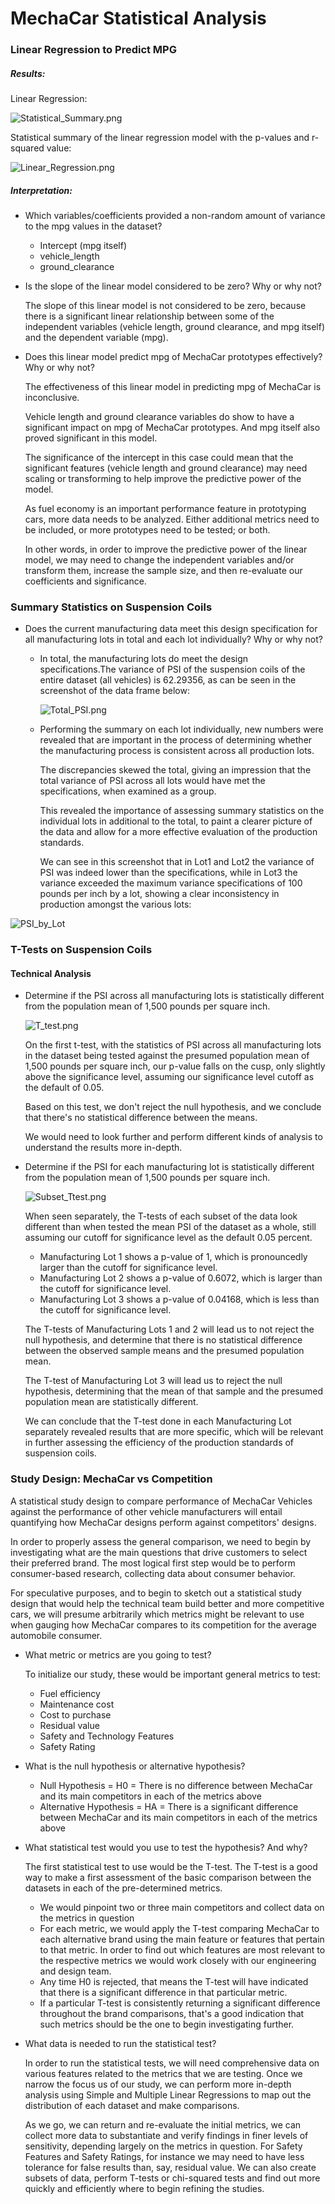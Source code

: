 # MechaCar Statistical Analysis

### Linear Regression to Predict MPG

##### Results:

Linear Regression:


![Statistical_Summary.png](Statistical_Summary.png)



Statistical summary of the linear regression model with the  p-values and r-squared value:



![Linear_Regression.png](Linear_Regression.png)



##### Interpretation:

- Which variables/coefficients provided a non-random amount of variance to the mpg values in the dataset?

  - Intercept (mpg itself)
  - vehicle_length
  - ground_clearance

- Is the slope of the linear model considered to be zero? Why or why not?

  The slope of this linear model is not considered to be zero, because there is a significant linear relationship between some of the independent variables (vehicle length, ground clearance, and mpg itself) and the dependent variable (mpg). 

- Does this linear model predict mpg of MechaCar prototypes effectively? Why or why not?

  The effectiveness of this linear model in predicting mpg of MechaCar is inconclusive. 

  Vehicle length and ground clearance variables do show to have a significant impact on mpg of MechaCar prototypes. And mpg itself also proved significant in this model. 

  The significance of the intercept in this case could mean that the significant features (vehicle length and ground clearance) may need scaling or transforming to help improve the predictive power of the model. 

  As fuel economy is an important performance feature in prototyping cars, more data needs to be analyzed. Either additional metrics need to be included, or more prototypes need to be tested; or both. 

  In other words, in order to improve the predictive power of the linear model, we may need to change the independent variables and/or transform them, increase the sample size, and then re-evaluate our coefficients and significance.

  

### Summary Statistics on Suspension Coils

- Does the current manufacturing data meet this design specification for all manufacturing lots in total and each lot individually? Why or why not?

  - In total, the manufacturing lots do meet the design specifications.The variance of PSI of the suspension coils of the entire dataset (all vehicles) is 62.29356, as can be seen in the screenshot of the data frame below:

    ![Total_PSI.png](Total_PSI.png)

    

  - Performing the summary on each lot individually, new numbers were revealed that are important in the process of determining whether the manufacturing process is consistent across all production lots.

    The discrepancies skewed the total, giving an impression that the total variance of PSI across all lots would have met the specifications, when examined as a group.

    This revealed the importance of assessing summary statistics on the individual lots in additional to the total, to paint a clearer picture of the data and allow for a more effective evaluation of the production standards.

    We can see in this screenshot that in Lot1 and Lot2 the variance of PSI was indeed lower than the specifications, while in Lot3 the variance exceeded the maximum variance specifications of 100 pounds per inch by a lot, showing a clear inconsistency in production amongst the various lots:

![PSI_by_Lot](PSI_by_Lot.png)



### T-Tests on Suspension Coils

#### Technical Analysis

- Determine if the PSI across all manufacturing lots is statistically different from the population mean of 1,500 pounds per square inch.

  ![T_test.png](T_test.png)

  On the first t-test, with the statistics of PSI across all manufacturing lots in the dataset being tested against the presumed population mean of 1,500 pounds per square inch, our p-value falls on the cusp, only slightly above the significance level, assuming our significance level cutoff as the default of 0.05.

  Based on this test, we don't reject the null hypothesis, and we conclude that there's no statistical difference between the means.

  We would need to look further and perform different kinds of analysis to understand the results more in-depth.

  

- Determine if the PSI for each manufacturing lot is statistically different from the population mean of 1,500 pounds per square inch.

  ![Subset_Ttest.png](Subset_Ttest.png)

  When seen separately, the T-tests of each subset of the data look different than when tested the mean PSI of the dataset as a whole, still assuming our cutoff for significance level as the default 0.05 percent. 

  - Manufacturing Lot 1 shows a p-value of 1, which is pronouncedly larger than the cutoff for significance level.
  - Manufacturing Lot 2 shows a p-value of 0.6072, which is larger than the cutoff for significance level.
  - Manufacturing Lot 3 shows a p-value of 0.04168, which is less than the cutoff for significance level.

  The T-tests of Manufacturing Lots 1 and 2 will lead us to not reject the null hypothesis, and determine that there is no statistical difference between the observed sample means and the presumed population mean. 

  The T-test of Manufacturing Lot 3 will lead us to reject the null hypothesis, determining that the mean of that sample and the presumed population mean are statistically different.

  We can conclude that the T-test done in each Manufacturing Lot separately revealed results that are more specific, which will be relevant in further assessing the efficiency of the production standards of suspension coils.



### Study Design: MechaCar vs Competition

A statistical study design to compare performance of MechaCar  Vehicles against the performance of other vehicle manufacturers will entail quantifying how MechaCar designs perform against competitors' designs. 

In order to properly assess the general comparison, we need to begin by investigating what are the main questions that drive customers to select their preferred brand. The most logical first step would be to perform consumer-based research, collecting data about consumer behavior.

For speculative purposes, and to begin to sketch out a statistical study design that would help the technical team build better and more competitive cars, we will presume arbitrarily which metrics might be relevant to use when gauging how MechaCar compares to its competition for the average automobile consumer.

- What metric or metrics are you going to test?

  To initialize our study, these would be important general metrics to test:

  - Fuel efficiency
  - Maintenance cost
  - Cost to purchase
  - Residual value 
  - Safety and Technology Features
  - Safety Rating

- What is the null hypothesis or alternative hypothesis?

  - Null Hypothesis = H0 = There is no difference between MechaCar and its main competitors in each of the metrics above
  - Alternative Hypothesis = HA = There is a significant difference  between MechaCar and its main competitors in each of the metrics above

- What statistical test would you use to test the hypothesis? And why?

  The first statistical test to use would be the T-test. The T-test is a good way to make a first assessment of the basic comparison between the datasets in each of the pre-determined metrics. 

  - We would pinpoint two or three main competitors and collect data on the metrics in question
  - For each metric, we would apply the T-test comparing MechaCar to each alternative brand using the main feature or features that pertain to that metric. In order to find out which features are most relevant to the respective metrics we would work closely with our engineering and design team.
  - Any time H0 is rejected, that means the T-test will have indicated that there is a significant difference in that particular metric.
  - If a particular T-test is consistently returning a significant difference throughout the brand comparisons, that's a good indication that such metrics should be the one to begin investigating further.

- What data is needed to run the statistical test?

  In order to run the statistical tests, we will need comprehensive data on various features related to the metrics that we are testing. Once we narrow the focus us of our study, we can perform more in-depth analysis using Simple and Multiple Linear Regressions to map out the distribution of each dataset and make comparisons.

  As we go, we can return and re-evaluate the initial metrics, we can collect more data to substantiate and verify findings in finer levels of sensitivity, depending largely on the metrics in question. For Safety Features and Safety Ratings, for instance we may need to have less tolerance for false results than, say, residual value.  We can also create subsets of data, perform T-tests or chi-squared tests and find out more quickly and efficiently where to begin refining the studies.
